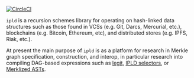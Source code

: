 [![CircleCI](https://circleci.com/gh/cmk/ipld.svg?style=svg)](https://circleci.com/gh/cmk/ipld)



`ipld` is a recursion schemes library for operating on hash-linked data structures such as those found in VCSs (e.g. Git, Darcs, Mercurial, etc.), blockchains (e.g. Bitcoin, Ethereum, etc), and distributed stores (e.g. IPFS, Riak, etc.).

At present the main purpose of `ipld` is as a platform for research in Merkle graph specification, construction, and interop, in particular research into compiling DAG-based expressions such as [legit](https://morr.cc/legit/), [IPLD selectors](https://github.com/ipld/specs/blob/master/selectors/selectors.md), or [Merklized ASTs](http://www.mit.edu/~jlrubin/public/pdfs/858report.pdf).
